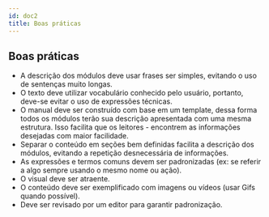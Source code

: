 ```yaml
---
id: doc2
title: Boas práticas
---
```


## Boas práticas

- A descrição dos módulos deve usar frases ser simples, evitando o uso de sentenças muito longas.
- O texto deve utilizar vocabulário conhecido pelo usuário, portanto, deve-se evitar o uso de expressões técnicas.
- O manual deve ser construído com base em um template, dessa forma todos os módulos terão sua descrição apresentada com uma mesma estrutura. Isso facilita que os leitores - encontrem as informações desejadas com maior facilidade.
- Separar o conteúdo em seções bem definidas facilita a descrição dos módulos, evitando a repetição desnecessária de informações.
- As expressões e termos comuns devem ser padronizadas (ex: se referir a algo sempre usando o mesmo nome ou ação).
- O visual deve ser atraente.
- O conteúdo deve ser exemplificado com imagens ou vídeos (usar Gifs quando possível).
- Deve ser revisado por um editor para garantir padronização.
